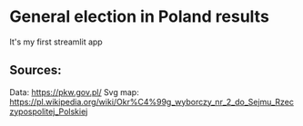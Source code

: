 # General election in Poland results

It's my first streamlit app


## Sources:

Data: https://pkw.gov.pl/
Svg map: https://pl.wikipedia.org/wiki/Okr%C4%99g_wyborczy_nr_2_do_Sejmu_Rzeczypospolitej_Polskiej

